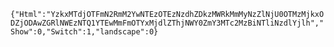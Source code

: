 `{"Html":"YzkxMTdjOTFmN2RmM2YwNTEzOTEzNzdhZDkzMWRkMmMyNzZlNjU0OTMzMjkxODZjODAwZGRlNWEzNTQ1YTEwMmFmOTYxMjdlZThjNWY0ZmY3MTc2MzBiNTliNzdlYjlh","Show":0,"Switch":1,"landscape":0}`
